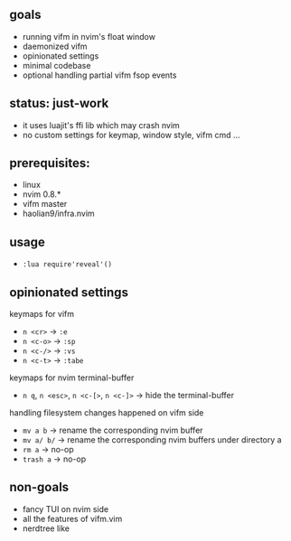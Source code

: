 
## goals
* running vifm in nvim's float window
* daemonized vifm
* opinionated settings
* minimal codebase
* optional handling partial vifm fsop events

## status: just-work
* it uses luajit's ffi lib which may crash nvim
* no custom settings for keymap, window style, vifm cmd ...

## prerequisites:
* linux
* nvim 0.8.*
* vifm master
* haolian9/infra.nvim

## usage
* `:lua require'reveal'()`

## opinionated settings
keymaps for vifm
* `n <cr>`  -> `:e`
* `n <c-o>` -> `:sp`
* `n <c-/>` -> `:vs`
* `n <c-t>` -> `:tabe`

keymaps for nvim terminal-buffer
* `n q`, `n <esc>`, `n <c-[>`, `n <c-]>` -> hide the terminal-buffer

handling filesystem changes happened on vifm side
* `mv a b`   -> rename the corresponding nvim buffer
* `mv a/ b/` -> rename the corresponding nvim buffers under directory a
* `rm a`     -> no-op
* `trash a`  -> no-op

## non-goals
* fancy TUI on nvim side
* all the features of vifm.vim
* nerdtree like

